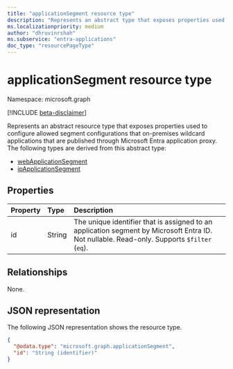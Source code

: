 ```yaml
---
title: "applicationSegment resource type"
description: "Represents an abstract type that exposes properties used to configure allowed segment configurations for on-premises wildcard applications that are published through Microsoft Entra application proxy."
ms.localizationpriority: medium
author: "dhruvinrshah"
ms.subservice: "entra-applications"
doc_type: "resourcePageType"
---
```


# applicationSegment resource type

Namespace: microsoft.graph

[!INCLUDE [beta-disclaimer](../../includes/beta-disclaimer.md)]

Represents an abstract resource type that exposes properties used to configure allowed segment configurations that on-premises wildcard applications that are published through Microsoft Entra application proxy. The following types are derived from this abstract type:
+ [webApplicationSegment](webapplicationsegment.md)
+ [ipApplicationSegment](ipapplicationsegment.md)

## Properties

| Property     | Type        | Description |
|:-------------|:------------|:------------|
|id|String|The unique identifier that is assigned to an application segment by Microsoft Entra ID. Not nullable. Read-only. Supports `$filter` (`eq`).  |

## Relationships

None.

## JSON representation

The following JSON representation shows the resource type.
<!-- {
  "blockType": "resource",
  "@odata.type": "microsoft.graph.applicationSegment"
}
-->
``` json
{
  "@odata.type": "microsoft.graph.applicationSegment",
  "id": "String (identifier)"
}
```
